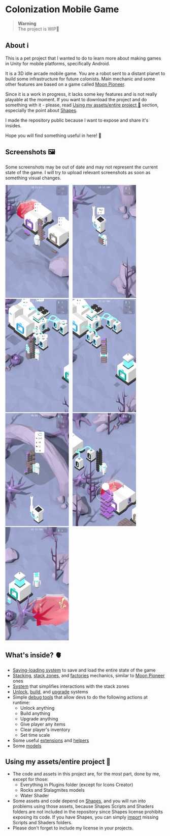 # Colonization Mobile Game

> **Warning**  
> The project is WIP:construction:

## About :information_source:

This is a pet project that I wanted to do to learn more about making games in Unity for mobile platforms, specifically Android.

It is a 3D idle arcade mobile game. You are a robot sent to a distant planet to build some infrastructure for future colonists. Main mechanic and some other features are based on a game called [Moon Pioneer](https://play.google.com/store/apps/details?id=com.norwichsidegames.tothemoon).

Since it is a work in progress, it lacks some key features and is not really playable at the moment. If you want to download the project and do something with it - please, read [Using my assets/entire project :memo:](#using-my-assetsentire-project-memo) section, especially the point about [Shapes](https://assetstore.unity.com/packages/tools/particles-effects/shapes-173167).

I made the repository public because I want to expose and share it's insides.

Hope you will find something useful in here! :purple_heart:

## Screenshots 🖼️

Some screenshots may be out of date and may not represent the current state of the game. I will try to upload relevant screenshots as soon as something visual changes.

<img src=Screenshots/Colonization%20Mobile%20Game_001.jpg width=200> &nbsp;
<img src=Screenshots/Colonization%20Mobile%20Game_002.jpg width=200> &nbsp;
<img src=Screenshots/Colonization%20Mobile%20Game_003.jpg width=200> &nbsp;
<img src=Screenshots/Colonization%20Mobile%20Game_004.jpg width=200> &nbsp;
<img src=Screenshots/Colonization%20Mobile%20Game_005.jpg width=200> &nbsp;
<img src=Screenshots/Colonization%20Mobile%20Game_006.jpg width=200> &nbsp;
<img src=Screenshots/Colonization%20Mobile%20Game_007.jpg width=200>

## What's inside? 🫀

- [Saving-loading system](Assets/Scripts/SaveLoadSystem) to save and load the entire state of the game
- [Stacking](Assets/Scripts/ItemsPlacement), [stack zones](Assets/Scripts/ItemsPlacementsInteractions), and [factories](Assets/Scripts/ItemsExtraction) mechanics, similar to [Moon Pioneer](https://play.google.com/store/apps/details?id=com.norwichsidegames.tothemoon&hl=en&gl=US) ones
- [System](Assets/Scripts/SetupSystem/StackZones) that simplifies interactions with the stack zones
- [Unlock](Assets/Scripts/UnlockingSystem), [build](Assets/Scripts/BuildSystem), and [upgrade](Assets/Scripts/UpgradingSystem) systems
- Simple [debug tools](Assets/Scripts/DebugTools) that allow devs to do the following actions at runtime:
	- Unlock anything
	- Build anything
	- Upgrade anything
	- Give player any items
	- Clear player's inventory
	- Set time scale
- Some useful [extensions](Assets/Scripts/Utility/Extensions) and [helpers](Assets/Scripts/Utility/Helpers)
- Some [models](Assets/Models)

## Using my assets/entire project :memo:

- The code and assets in this project are, for the most part, done by me, except for those:
    * Everything in Plugins folder (except for Icons Creator)
    * Rocks and Stalagmites models
    * Water Shader  
- Some assets and code depend on [Shapes](https://assetstore.unity.com/packages/tools/particles-effects/shapes-173167), and you will run into problems using those assets, because Shapes Scripts and Shaders folders are not included in the repository since Shapes license prohibits exposing its code. If you have Shapes, you can simply [import](https://docs.unity3d.com/Manual/upm-ui-import.html) missing Scripts and Shaders folders.
- Please don't forget to include my license in your projects.
